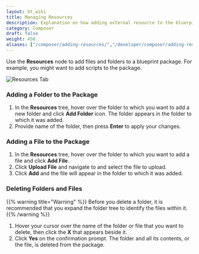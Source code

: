 ```yaml
---
layout: bt_wiki
title: Managing Resources
description: Explanation on how adding external resource to the bluerpint
category: Composer
draft: false
weight: 450
aliases: ["/composer/adding-resources/","/developer/composer/adding-resources/"]
---
```

Use the **Resources** node to add files and folders to a blueprint package. For example, you might want to add scripts to the package.

![Resources Tab]( /images/composer/source-view.png )


### Adding a Folder to the Package

1. In the **Resources** tree, hover over the folder to which you want to add a new folder and click **Add Folder** icon. The folder appears in the folder to which it was added.
2. Provide name of the folder, then press **Enter** to apply your changes.


### Adding a File to the Package

1. In the **Resources** tree, hover over the folder to which you want to add a file and click **Add File**.
2. Click **Upload File** and navigate to and select the file to upload.
3. Click **Add** and the file will appear in the folder to which it was added.


### Deleting Folders and Files

{{% warning title="Warning" %}}
Before you delete a folder, it is recommended that you expand the folder tree to identify the files within it.
{{% /warning %}}

1. Hover your cursor over the name of the folder or file that you want to delete, then click the **X** that appears beside it.
2. Click **Yes** on the confirmation prompt. The folder and all its contents, or the file, is deleted from the package. 
